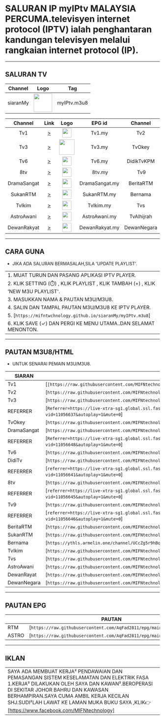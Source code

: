 # SALURAN IP myIPtv MALAYSIA PERCUMA.televisyen internet protocol (IPTV) ialah penghantaran kandungan televisyen melalui rangkaian internet protocol (IP).

___
## SALURAN TV

| Channel | Logo | Tag |
|:----------:|:--------:|:---------:|
| siaranMy | <img height="60" weight="70" src="https://mifntechnology.github.io/siaranMy/logo_mifn.png"/> | myIPtv.m3u8 |

| Channel  | Link  | Logo | EPG id | Channel | Link | Logo | EPG id |
|:------:|:-----:|:-----:|:------:|:------:|:-----:|:------:|:-----:|
| Tv1 | [>](https://raw.githubusercontent.com/MIFNtechnology/siaranMy/main/channels/Tv1/index.m3u8) | <img height="30" weight="40"                                                                                          src="https://d229kpbsb5jevy.cloudfront.net/mytv/content/common/mobile/channel/logos/tv1-banner-1685020927481.png"/> | Tv1.my | Tv2 | [>](https://raw.githubusercontent.com/MIFNtechnology/siaranMy/main/channels/Tv2/index.m3u8) | <img height="30" weight="40" src="https://rtm-images.glueapi.io/320x0/live_channel/SALURAN_1920x1080px_TV2.jpg"/>|Tv2.my| 
|Tv3| [>](https://raw.githubusercontent.com/MIFNtechnology/siaranMy/main/channels/Tv3/index.m3u8) | <img height="50" weight="50" src="https://www.xtra.com.my/live-tv/assets/img/tv3.png"/> | Tv3.my | TvOkey| [>]( https://raw.githubusercontent.com/MIFNtechnology/siaranMy/main/channels/TvOkey/index.m3u8) | <img height="30" weight="40" src="https://rtm-images.glueapi.io/320x0/live_channel/SALURAN_1920x1080px_TVOKEY.jpg"/> | TvOkey.my |
| Tv6 | [>](https://raw.githubusercontent.com/MIFNtechnology/siaranMy/main/channels/Tv6/index.m3u8) | <img height="30" weight="40" src="https://d229kpbsb5jevy.cloudfront.net/mytv/content/common/mobile/channel/logos/eyqwgr.png"/> | Tv6.my | DidikTvKPM | [>]( https://raw.githubusercontent.com/MIFNtechnology/siaranMy/main/channels/DidikTvKPM/index.m3u8) | <img height="30" weight="40" src="https://www.xtra.com.my/live-tv/assets/img/ntv7.png"/> | DidikTvKPM.my |
| 8tv | [>](https://raw.githubusercontent.com/MIFNtechnology/siaranMy/main/channels/8tv/index.m3u8) | <img height="30" weight="40" src="https://headend-api.tonton.com.my/v100/imageHelper.php?id=6420325:378:CHANNEL:IMAGE:png&w=200&appID=TONTON"/> | 8tv.my | Tv9 | [>](https://raw.githubusercontent.com/MIFNtechnology/siaranMy/main/channels/Tv9/index.m3u8) | <img height="30" weight="40" src="https://headend-api.tonton.com.my/v100/imageHelper.php?id=6420326:378:CHANNEL:IMAGE:png&w=200&appID=TONTON"/> | Tv9.my |
| DramaSangat | [>](https://raw.githubusercontent.com/MIFNtechnology/siaranMy/main/channels/DramaSangat/index.m3u8) | <img height="30" weight="40" src="https://www.xtra.com.my/live-tv/assets/img/dramasangat.png"/> | DramaSangat.my | BeritaRTM | [>](https://raw.githubusercontent.com/MIFNtechnology/siaranMy/main/channels/BeritaRTM/index.m3u8) | <img height="30" weight="40"  src="https://rtm-images.glueapi.io/320x0/live_channel/berita_bckg.png"/> | BeritaRTM.my |
| SukanRTM | [>](https://raw.githubusercontent.com/MIFNtechnology/siaranMy/main/channels/SukanRTM/index.m3u8) | <img height="30" weight="40" src="https://d229kpbsb5jevy.cloudfront.net/mytv/content/common/mobile/channel/logos/sukan-rtm-banner-1685021195853.png"/> | SukanRTM.my | Bernama | [>](https://raw.githubusercontent.com/MIFNtechnology/siaranMy/main/channels/Bernama/index.m3u8) | <img height="30" weight="40" src="https://d229kpbsb5jevy.cloudfront.net/mytv/content/common/mobile/channel/logos/iptdrv.png"/> | Bernama.my |
| TvIkim | [>](https://raw.githubusercontent.com/MIFNtechnology/siaranMy/main/channels/TvIkim/index.m3u8) | <img height="30" weight="40" src="https://www.tvikim.my/images/header-tvikim-logo-white.png"/> | TvIkim.my | Tvs | [>](https://raw.githubusercontent.com/MIFNtechnology/siaranMy/main/channels/Tvs/index.m3u8) | <img height="30" weight="40" src="https://s3.tvstv.my/wp-content/uploads/2023/05/TVS-Logo-130x80px-v2.png"/> | Tvs.my |
| AstroAwani | [>](https://raw.githubusercontent.com/MIFNtechnology/siaranMy/main/channels/AstroAwani/index.m3u8) | <img height="30" weight="40" src="https://1.bp.blogspot.com/-w_6i4b4Io2M/Wj9STvlncHI/AAAAAAAAJ2E/xRPFIZjQrrgumxCKCGvc-kSxvKPxqEnZwCLcBGAs/w320-h178/awani.jpg"/> | AstroAwani.my | TvAlhijrah | [><](https://raw.githubusercontent.com/MIFNtechnology/siaranMy/main/channels/TvAlhijrah/index.m3u8) | <img height="30" weight="40" src="https://d229kpbsb5jevy.cloudfront.net/mytv/content/common/mobile/channel/logos/fsgtlo.png"/> | TvAlhijrah.my |
| DewanRakyat | [>](https://raw.githubusercontent.com/MIFNtechnology/siaranMy/main/channels/DewanRakyat/index.m3u8) | <img height="30" weight="40" src="https://upload.wikimedia.org/wikipedia/commons/2/2a/RTM_Parlimen.png"/> | DewanRakyat.my | DewanNegara | [>](https://raw.githubusercontent.com/MIFNtechnology/siaranMy/main/channels/DewanNegara/index.m3u8) | <img height="30" weight="40" src="https://upload.wikimedia.org/wikipedia/commons/2/2a/RTM_Parlimen.png"/> | DewanNegara.my | />

___
## CARA GUNA
- JIKA ADA SALURAN BERMASALAH,SILA 'UPDATE PLAYLIST'.

||
|-|
| 1. MUAT TURUN DAN PASANG APLIKASI IPTV PLAYER.
| 2. KLIK SETTING (⏱️) , KLIK PLAYLIST , KLIK TAMBAH (+) , KLIK 'NEW M3U PLAYLIST'.
| 3. MASUKKAN NAMA & PAUTAN M3U/M3U8.
| 4. SALIN DAN TAMPAL PAUTAN M3U/M3U8 KE IPTV PLAYER.
| 5. [`https://mifntwchnology.github.io/siaranMy/myIPtv.m3u8`]
| 6. KLIK SAVE (✓) DAN PERGI KE MENU UTAMA..DAN SELAMAT MENONTON. |
___
## PAUTAN M3U8/HTML
- UNTUK SENARAI PEMAIN M3U/M3U8.

|SIARAN|LINK|
|--|--|
|Tv1|[`[https://raw.githubusercontent.com/MIFNtechnology/siaranMy/main/channels/Tv1/index.m3u8`]|
|Tv2|[`https://raw.githubusercontent.com/MIFNtechnology/siaranMy/main/channels/Tv2/index.m3u8`]|
|Tv3|[`https://raw.githubusercontent.com/MIFNtechnology/siaranMy/main/channels/Tv3/index.m3u8`]|
|REFERRER|[`Referrer=https://live-xtra-sg1.global.ssl.fastly.net/embed/index.html?vid=11056637&autoplay=1&mute=0`]|   
|TvOkey|[`https://raw.githubusercontent.com/MIFNtechnology/siaranMy/main/channels/TvOkey/index.m3u8`]|
|DramaSangat|[`https://raw.githubusercontent.com/MIFNtechnology/siaranMy/main/channels/DramaSangat/index.m3u8`]|
|REFERRER|[`Referrer=https://live-xtra-sg1.global.ssl.fastly.net/embed/index.html?vid=11056648&autoplay=1&mute=0`]|
|Tv6|[`https://raw.githubusercontent.com/MIFNtechnology/siaranMy/main/channels/Tv6/index.m3u8`]|
|DidiTv|[`https://raw.githubusercontent.com/MIFNtechnology/siaranMy/main/channels/DidikTvKPM/index.m3u8`]|
|REFERRER|[`referrer=https://live-xtra-sg1.global.ssl.fastly.net/embed/index.html?vid=11056641&autoplay=1&mute=0`]|
|8tv|[`https://raw.githubusercontent.com/MIFNtechnology/siaranMy/main/channels/8tv/index.m3u8`]|
|REFERRER|[`referrer=https://live-xtra-sg1.global.ssl.fastly.net/embed/index.html?vid=11056645&autoplay=1&mute=0`]|
|Tv9|[`https://raw.githubusercontent.com/MIFNtechnology/siaranMy/main/channels/Tv9/index.m3u8`]|
|REFERRER|[`referrer=https://live-xtra-sg1.global.ssl.fastly.net/embed/index.html?vid=11056646&autoplay=1&mute=0`]|
|BeritaRTM|[`https://raw.githubusercontent.com/MIFNtechnology/siaranMy/main/channels/BeritaRTM/index.m3u8`]|
|SukanRTM|[`https://raw.githubusercontent.com/MIFNtechnology/siaranMy/main/channels/SukanRTM/index.m3u8`]|
|Bernama|[`https://ythls.armelin.one/channel/UCcZg5r9hBqK_VPUT2I7eYVw.m3u8`]|
|TvIkim|[`https://raw.githubusercontent.com/MIFNtechnology/siaranMy/main/channels/TvIkim/index.m3u8`]|
|Tvs|[`https://raw.githubusercontent.com/MIFNtechnology/siaranMy/main/channels/Tvs/index.m3u8`]|
|AstroAwani|[`https://raw.githubusercontent.com/MIFNtechnology/siaranMy/main/channels/AstroAwani/index.m3u8`]|
|DewanRayat|[`https://raw.githubusercontent.com/MIFNtechnology/siaranMy/main/channels/DewanRakyat/index.m3u8`]|
|DewanNegara|[`https://raw.githubusercontent.com/MIFNtechnology/siaranMy/main/channels/DewanNegara/index.m3u8`]|
___
## PAUTAN EPG
|   | PAUTAN |
|--|--|
| RTM | [`https://raw.githubusercontent.com/AqFad2811/epg/main/rtmklik.xml`] |
| ASTRO | [`https://raw.githubusercontent.com/AqFad2811/epg/main/astro.xml`] |
___
## IKLAN
||
|--|
|SAYA ADA MEMBUAT KERJA² PENDAWAIAN DAN PEMASANGAN SISTEM KESELAMATAN DAN ELEKTRIK FASA 1.KERJA² DILAKUKAN OLEH SAYA DAN KAWAN².BEROPERASI DI SEKITAR JOHOR BAHRU DAN KAWASAN BERHAMPIRAN.SAYA CUMA AMBIL KERJA KECILAN SHJ.SUDI²LAH LAWAT KE LAMAN MUKA BUKU SAYA ,KLIK👉<link><url> [https://www.facebook.com/MIFNtechnology] </url>|
